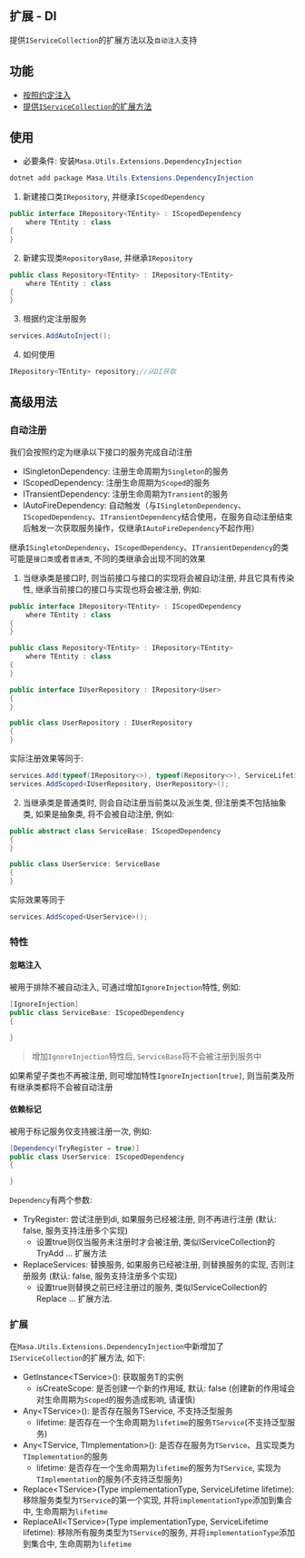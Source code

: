 ## 扩展 - DI

提供`IServiceCollection`的扩展方法以及`自动注入`支持

## 功能

* [按照约定注入](#自动注册)
* [提供`IServiceCollection`的扩展方法](#扩展)

## 使用

* 必要条件: 安装`Masa.Utils.Extensions.DependencyInjection`

``` powershell
dotnet add package Masa.Utils.Extensions.DependencyInjection
```

1. 新建接口类`IRepository`, 并继承`IScopedDependency`

```csharp
public interface IRepository<TEntity> : IScopedDependency
    where TEntity : class
{
}
```

2. 新建实现类`RepositoryBase`, 并继承`IRepository`

```csharp
public class Repository<TEntity> : IRepository<TEntity>
    where TEntity : class
{
}
```

3. 根据约定注册服务

```csharp
services.AddAutoInject();
```

4. 如何使用

```csharp
IRepository<TEntity> repository;//从DI获取
```

## 高级用法

### 自动注册

我们会按照约定为继承以下接口的服务完成自动注册

* ISingletonDependency: 注册生命周期为`Singleton`的服务
* IScopedDependency: 注册生命周期为`Scoped`的服务
* ITransientDependency: 注册生命周期为`Transient`的服务
* IAutoFireDependency: 自动触发（与`ISingletonDependency`、`IScopedDependency`、`ITransientDependency`结合使用，在服务自动注册结束后触发一次获取服务操作，仅继承`IAutoFireDependency`不起作用）

继承`ISingletonDependency`、`IScopedDependency`、`ITransientDependency`的类可能是`接口类`或者`普通类`, 不同的类继承会出现不同的效果

1. 当继承类是接口时, 则当前接口与接口的实现将会被自动注册, 并且它具有传染性, 继承当前接口的接口与实现也将会被注册, 例如:

```csharp
public interface IRepository<TEntity> : IScopedDependency
    where TEntity : class
{
}

public class Repository<TEntity> : IRepository<TEntity>
    where TEntity : class
{
}

public interface IUserRepository : IRepository<User>
{
}

public class UserRepository : IUserRepository
{
}
```
实际注册效果等同于:

```csharp
services.Add(typeof(IRepository<>), typeof(Repository<>), ServiceLifetime.Scoped);
services.AddScoped<IUserRepository, UserRepository>();
```

2. 当继承类是普通类时, 则会自动注册当前类以及派生类, 但注册类不包括抽象类, 如果是抽象类, 将不会被自动注册, 例如:

```csharp
public abstract class ServiceBase: IScopedDependency
{
}

public class UserService: ServiceBase
{
}
```

实际效果等同于

```csharp
services.AddScoped<UserService>();
```

### 特性

#### 忽略注入

被用于排除不被自动注入, 可通过增加`IgnoreInjection`特性, 例如:

```csharp
[IgnoreInjection]
public class ServiceBase: IScopedDependency
{

}
```

> 增加`IgnoreInjection`特性后, `ServiceBase`将不会被注册到服务中

如果希望子类也不再被注册, 则可增加特性`IgnoreInjection[true]`, 则当前类及所有继承类都将不会被自动注册

#### 依赖标记

被用于标记服务仅支持被注册一次, 例如:

```csharp
[Dependency(TryRegister = true)]
public class UserService: IScopedDependency
{

}
```

`Dependency`有两个参数:

* TryRegister: 尝试注册到di, 如果服务已经被注册, 则不再进行注册 (默认: false, 服务支持注册多个实现)
    * 设置true则仅当服务未注册时才会被注册, 类似IServiceCollection的TryAdd ... 扩展方法
* ReplaceServices: 替换服务, 如果服务已经被注册, 则替换服务的实现, 否则注册服务 (默认: false, 服务支持注册多个实现)
    * 设置true则替换之前已经注册过的服务, 类似IServiceCollection的Replace ... 扩展方法.

### 扩展

在`Masa.Utils.Extensions.DependencyInjection`中新增加了`IServiceCollection`的扩展方法, 如下:

* GetInstance\<TService\>(): 获取服务T的实例
    * isCreateScope: 是否创建一个新的作用域, 默认: false (创建新的作用域会对生命周期为`Scoped`的服务造成影响, 请谨慎)
* Any\<TService\>(): 是否存在服务TService, 不支持泛型服务
    * lifetime: 是否存在一个生命周期为`lifetime`的服务`TService`(不支持泛型服务)
* Any\<TService, TImplementation\>(): 是否存在服务为`TService`、且实现类为`TImplementation`的服务
    * lifetime: 是否存在一个生命周期为`lifetime`的服务为`TService`, 实现为`TImplementation`的服务(不支持泛型服务)
* Replace\<TService\>(Type implementationType, ServiceLifetime lifetime): 移除服务类型为`TService`的第一个实现, 并将`implementationType`添加到集合中, 生命周期为`lifetime`
* ReplaceAll\<TService\>(Type implementationType, ServiceLifetime lifetime): 移除所有服务类型为`TService`的服务, 并将`implementationType`添加到集合中, 生命周期为`lifetime`